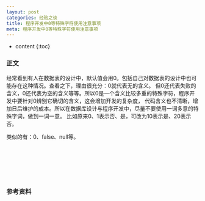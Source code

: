 ```yaml
---
layout: post
categories: 经验之谈
title: 程序开发中0等特殊字符使用注意事项
meta: 程序开发中0等特殊字符使用注意事项
---
```

* content
{:toc}

### 正文

经常看到有人在数据表的设计中，默认值会用0。包括自己对数据表的设计中也可能存在这种情况。查看之下，理由很充分：0就代表无的含义。
但0还代表失败的含义，0还代表为空的含义等等。所以0是一个含义比较多重的特殊字符，程序开发中要针对0辨别它确切的含义，这会增加开发的复杂度，
代码含义也不清晰，增加日后维护的成本。所以在数据库设计与程序开发中，尽量不要使用一词多意的特殊字词，做到一词一意。
比如原来0、1表示否、是，可改为10表示是、20表示否。

类似的有：0、false、null等。


<br/><br/><br/><br/><br/>
### 参考资料



